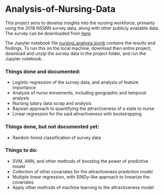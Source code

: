 # Analysis-of-Nursing-Data

This project aims to develop insights into the nursing workforce, primarily using the 2018 NSSRN survey data, along with other publicly available data. The survey can be downloaded from [here](https://data.hrsa.gov/DataDownload/NSSRN/GeneralPUF18/NSSRN2018_SAS_encoded_package.zip).

The Jupyter notebook file [nursing_analysis.ipynb](https://github.com/tk0802kim/Analysis-of-Nursing-Data/blob/master/nursing_analysis.ipynb) contains the results and findings. To run this on the local machine, download then entire project, download and unzip the survey data in the project folder, and run the Jupyter notebook.

### Things done and documented:

- Logistic regression of the survey data, and analysis of feature importance
- Analysis of nurse movements, including geographic and temporal analysis
- Nursing salary data scrap and analysis
- Baysian approach to quantifying the attractiveness of a state to nurse
- Linear regression for the said attractiveness with bootstrapping


### Things done, but not documented yet:

- Random forest classification of survey data

### Things to do:

- SVM, ANN, and other methods of boosting the power of predictive model
- Collection of other covariates for the attractiveness prediction model
- Multiple linear regression, with SINDy-like approach to linearize the covariates
- Apply other methods of machine learning to the attractiveness model
